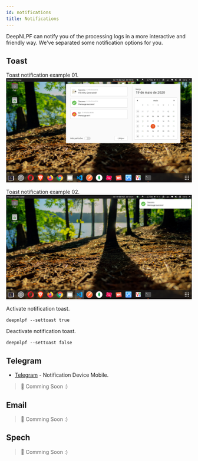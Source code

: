 ```yaml
---
id: notifications
title: Notifications
---
```


DeepNLPF can notify you of the processing logs in a more interactive and friendly way. We've separated some notification options for you.

## Toast
Toast notification example 01.
![alt text](assets/img/notifications/01.png "Toast Notification")

Toast notification example 02.
![alt text](assets/img/notifications/02.png "Toast Notification")

Activate notification toast.
```shell
deepnlpf --settoast true
```

Deactivate notification toast.
```shell
deepnlpf --settoast false
```

## Telegram
* [Telegram](https://web.telegram.org/) - Notification Device Mobile.
>  🚧 Comming Soon :)

## Email
>  🚧 Comming Soon :)

## Spech
> 🚧 Comming Soon :)


